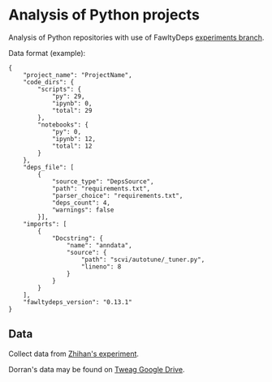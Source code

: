 # Analysis of Python projects

Analysis of Python repositories with use of FawltyDeps [experiments branch](https://github.com/tweag/FawltyDeps/tree/zhihan/PyPI-analyis-download-and-analyze/PyPI_analysis).

Data format (example):
```
{
    "project_name": "ProjectName",
    "code_dirs": {
        "scripts": {
            "py": 29,
            "ipynb": 0,
            "total": 29
        }, 
        "notebooks": {
            "py": 0,
            "ipynb": 12,
            "total": 12
        }
    },
    "deps_file": [        
        {
            "source_type": "DepsSource",
            "path": "requirements.txt",
            "parser_choice": "requirements.txt",
            "deps_count": 4,
            "warnings": false
        }],
    "imports": [
        {
            "Docstring": {
                "name": "anndata",
                "source": {
                    "path": "scvi/autotune/_tuner.py",
                    "lineno": 8
                }
            }
        }
    ],
    "fawltydeps_version": "0.13.1"
}
```

## Data

Collect data from [Zhihan's experiment](https://github.com/tweag/FawltyDeps/tree/zhihan/PyPI-analyis-download-and-analyze/PyPI_analysis/experiments/biomedical_projects_experiment/results).

Dorran's data may be found on [Tweag Google Drive](https://drive.google.com/drive/folders/1Umd6GHW64iq-AG-CDjxoHG2TpOfS4xkF?usp=drive_link).